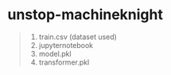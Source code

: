 # unstop-machineknight
>1. train.csv (dataset used)
>2. jupyternotebook
>3. model.pkl
>4. transformer.pkl
